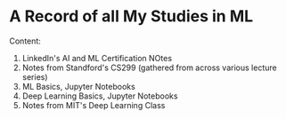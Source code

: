 # A Record of all My Studies in ML

Content: 
1. LinkedIn's AI and ML Certification NOtes
2. Notes from Standford's CS299 (gathered from across various lecture series)
3. ML Basics, Jupyter Notebooks
4. Deep Learning Basics, Jupyter Notebooks
5. Notes from MIT's Deep Learning Class
